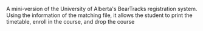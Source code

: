 A mini-version of the University of Alberta's BearTracks registration system. 
Using the information of the matching file, it allows the student to print the timetable, enroll in the course, and drop the course 
